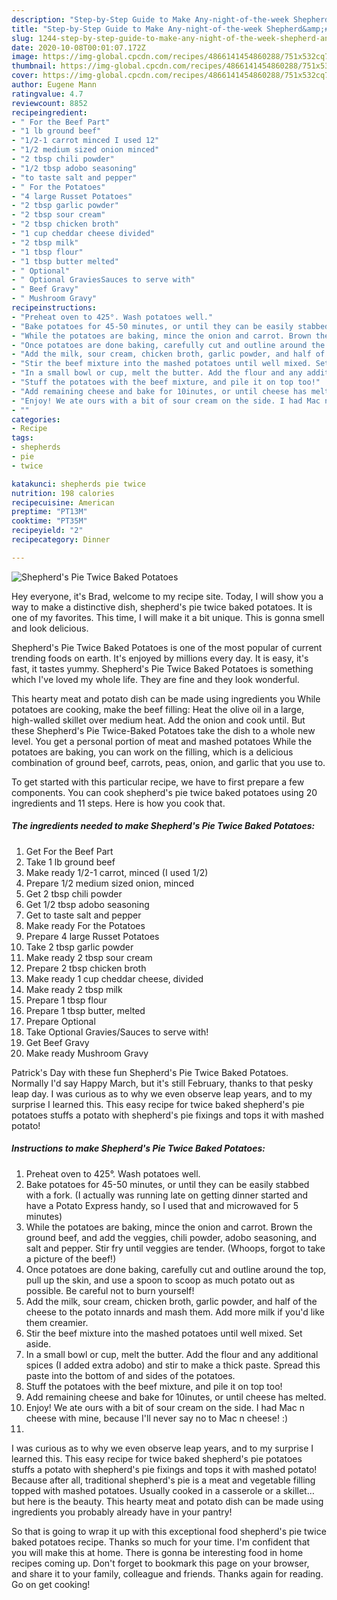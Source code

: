 ```yaml
---
description: "Step-by-Step Guide to Make Any-night-of-the-week Shepherd&amp;#39;s Pie Twice Baked Potatoes"
title: "Step-by-Step Guide to Make Any-night-of-the-week Shepherd&amp;#39;s Pie Twice Baked Potatoes"
slug: 1244-step-by-step-guide-to-make-any-night-of-the-week-shepherd-and-39-s-pie-twice-baked-potatoes
date: 2020-10-08T00:01:07.172Z
image: https://img-global.cpcdn.com/recipes/4866141454860288/751x532cq70/shepherds-pie-twice-baked-potatoes-recipe-main-photo.jpg
thumbnail: https://img-global.cpcdn.com/recipes/4866141454860288/751x532cq70/shepherds-pie-twice-baked-potatoes-recipe-main-photo.jpg
cover: https://img-global.cpcdn.com/recipes/4866141454860288/751x532cq70/shepherds-pie-twice-baked-potatoes-recipe-main-photo.jpg
author: Eugene Mann
ratingvalue: 4.7
reviewcount: 8852
recipeingredient:
- " For the Beef Part"
- "1 lb ground beef"
- "1/2-1 carrot minced I used 12"
- "1/2 medium sized onion minced"
- "2 tbsp chili powder"
- "1/2 tbsp adobo seasoning"
- "to taste salt and pepper"
- " For the Potatoes"
- "4 large Russet Potatoes"
- "2 tbsp garlic powder"
- "2 tbsp sour cream"
- "2 tbsp chicken broth"
- "1 cup cheddar cheese divided"
- "2 tbsp milk"
- "1 tbsp flour"
- "1 tbsp butter melted"
- " Optional"
- " Optional GraviesSauces to serve with"
- " Beef Gravy"
- " Mushroom Gravy"
recipeinstructions:
- "Preheat oven to 425°. Wash potatoes well."
- "Bake potatoes for 45-50 minutes, or until they can be easily stabbed with a fork. (I actually was running late on getting dinner started and have a Potato Express handy, so I used that and microwaved for 5 minutes)"
- "While the potatoes are baking, mince the onion and carrot. Brown the ground beef, and add the veggies, chili powder, adobo seasoning, and salt and pepper. Stir fry until veggies are tender. (Whoops, forgot to take a picture of the beef!)"
- "Once potatoes are done baking, carefully cut and outline around the top, pull up the skin, and use a spoon to scoop as much potato out as possible. Be careful not to burn yourself!"
- "Add the milk, sour cream, chicken broth, garlic powder, and half of the cheese to the potato innards and mash them. Add more milk if you&#39;d like them creamier."
- "Stir the beef mixture into the mashed potatoes until well mixed. Set aside."
- "In a small bowl or cup, melt the butter. Add the flour and any additional spices (I added extra adobo) and stir to make a thick paste. Spread this paste into the bottom of and sides of the potatoes."
- "Stuff the potatoes with the beef mixture, and pile it on top too!"
- "Add remaining cheese and bake for 10inutes, or until cheese has melted."
- "Enjoy! We ate ours with a bit of sour cream on the side. I had Mac n cheese with mine, because I&#39;ll never say no to Mac n cheese! :)"
- ""
categories:
- Recipe
tags:
- shepherds
- pie
- twice

katakunci: shepherds pie twice 
nutrition: 198 calories
recipecuisine: American
preptime: "PT13M"
cooktime: "PT35M"
recipeyield: "2"
recipecategory: Dinner

---
```



![Shepherd&#39;s Pie Twice Baked Potatoes](https://img-global.cpcdn.com/recipes/4866141454860288/751x532cq70/shepherds-pie-twice-baked-potatoes-recipe-main-photo.jpg)

Hey everyone, it's Brad, welcome to my recipe site. Today, I will show you a way to make a distinctive dish, shepherd&#39;s pie twice baked potatoes. It is one of my favorites. This time, I will make it a bit unique. This is gonna smell and look delicious.

Shepherd&#39;s Pie Twice Baked Potatoes is one of the most popular of current trending foods on earth. It's enjoyed by millions every day. It is easy, it's fast, it tastes yummy. Shepherd&#39;s Pie Twice Baked Potatoes is something which I've loved my whole life. They are fine and they look wonderful.

This hearty meat and potato dish can be made using ingredients you While potatoes are cooking, make the beef filling: Heat the olive oil in a large, high-walled skillet over medium heat. Add the onion and cook until. But these Shepherd&#39;s Pie Twice-Baked Potatoes take the dish to a whole new level. You get a personal portion of meat and mashed potatoes While the potatoes are baking, you can work on the filling, which is a delicious combination of ground beef, carrots, peas, onion, and garlic that you use to.


To get started with this particular recipe, we have to first prepare a few components. You can cook shepherd&#39;s pie twice baked potatoes using 20 ingredients and 11 steps. Here is how you cook that.

<!--inarticleads1-->

##### The ingredients needed to make Shepherd&#39;s Pie Twice Baked Potatoes:

1. Get  For the Beef Part
1. Take 1 lb ground beef
1. Make ready 1/2-1 carrot, minced (I used 1/2)
1. Prepare 1/2 medium sized onion, minced
1. Get 2 tbsp chili powder
1. Get 1/2 tbsp adobo seasoning
1. Get to taste salt and pepper
1. Make ready  For the Potatoes
1. Prepare 4 large Russet Potatoes
1. Take 2 tbsp garlic powder
1. Make ready 2 tbsp sour cream
1. Prepare 2 tbsp chicken broth
1. Make ready 1 cup cheddar cheese, divided
1. Make ready 2 tbsp milk
1. Prepare 1 tbsp flour
1. Prepare 1 tbsp butter, melted
1. Prepare  Optional
1. Take  Optional Gravies/Sauces to serve with!
1. Get  Beef Gravy
1. Make ready  Mushroom Gravy


Patrick&#39;s Day with these fun Shepherd&#39;s Pie Twice Baked Potatoes. Normally I&#39;d say Happy March, but it&#39;s still February, thanks to that pesky leap day. I was curious as to why we even observe leap years, and to my surprise I learned this. This easy recipe for twice baked shepherd&#39;s pie potatoes stuffs a potato with shepherd&#39;s pie fixings and tops it with mashed potato! 

<!--inarticleads2-->

##### Instructions to make Shepherd&#39;s Pie Twice Baked Potatoes:

1. Preheat oven to 425°. Wash potatoes well.
1. Bake potatoes for 45-50 minutes, or until they can be easily stabbed with a fork. (I actually was running late on getting dinner started and have a Potato Express handy, so I used that and microwaved for 5 minutes)
1. While the potatoes are baking, mince the onion and carrot. Brown the ground beef, and add the veggies, chili powder, adobo seasoning, and salt and pepper. Stir fry until veggies are tender. (Whoops, forgot to take a picture of the beef!)
1. Once potatoes are done baking, carefully cut and outline around the top, pull up the skin, and use a spoon to scoop as much potato out as possible. Be careful not to burn yourself!
1. Add the milk, sour cream, chicken broth, garlic powder, and half of the cheese to the potato innards and mash them. Add more milk if you&#39;d like them creamier.
1. Stir the beef mixture into the mashed potatoes until well mixed. Set aside.
1. In a small bowl or cup, melt the butter. Add the flour and any additional spices (I added extra adobo) and stir to make a thick paste. Spread this paste into the bottom of and sides of the potatoes.
1. Stuff the potatoes with the beef mixture, and pile it on top too!
1. Add remaining cheese and bake for 10inutes, or until cheese has melted.
1. Enjoy! We ate ours with a bit of sour cream on the side. I had Mac n cheese with mine, because I&#39;ll never say no to Mac n cheese! :)
1. 


I was curious as to why we even observe leap years, and to my surprise I learned this. This easy recipe for twice baked shepherd&#39;s pie potatoes stuffs a potato with shepherd&#39;s pie fixings and tops it with mashed potato! Because after all, traditional shepherd&#39;s pie is a meat and vegetable filling topped with mashed potatoes. Usually cooked in a casserole or a skillet…but here is the beauty. This hearty meat and potato dish can be made using ingredients you probably already have in your pantry! 

So that is going to wrap it up with this exceptional food shepherd&#39;s pie twice baked potatoes recipe. Thanks so much for your time. I'm confident that you will make this at home. There is gonna be interesting food in home recipes coming up. Don't forget to bookmark this page on your browser, and share it to your family, colleague and friends. Thanks again for reading. Go on get cooking!
